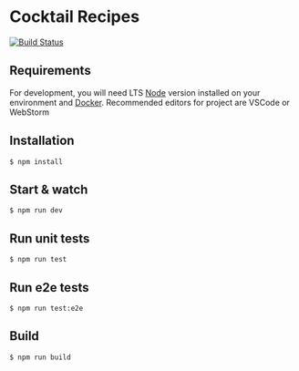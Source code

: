 # Cocktail Recipes

[![Build Status](https://github.com/nemanjaMiljkovic/recipies/actions/workflows/deploy.yml/badge.svg?branch=main)](https://github.com/nemanjaMiljkovic/recipies/actions/workflows/deploy.yml)

## Requirements

For development, you will need LTS [Node](http://nodejs.org/) version installed on your environment and [Docker](https://www.docker.com/).
Recommended editors for project are VSCode or WebStorm

## Installation

    $ npm install

## Start & watch

    $ npm run dev

## Run unit tests

    $ npm run test

## Run e2e tests

    $ npm run test:e2e

## Build

    $ npm run build
